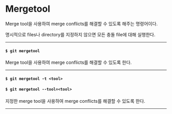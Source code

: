 # Mergetool

Merge tool을 사용하여 merge conflicts를 해결할 수 있도록 해주는 명령어이다.

명시적으로 files나 directory를 지정하지 않으면 모든 충돌 file에 대해 실행한다.

---

#### `$ git mergetool`

Merge tool을 사용하여 merge conflicts를 해결할 수 있도록 한다.

---

#### `$ git mergetool -t <tool>`
#### `$ git mergetool --tool=<tool>`

지정한 merge tool을 사용하여 merge conflicts를 해결할 수 있도록 한다.

---
